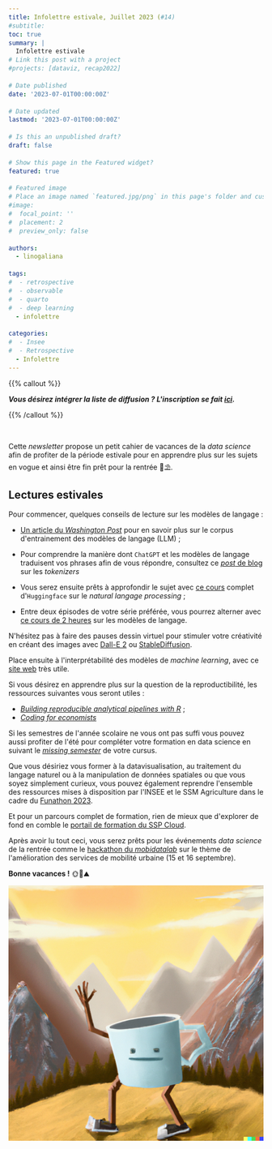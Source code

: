 ```yaml
---
title: Infolettre estivale, Juillet 2023 (#14)
#subtitle: 
toc: true
summary: |
  Infolettre estivale
# Link this post with a project
#projects: [dataviz, recap2022]

# Date published
date: '2023-07-01T00:00:00Z'

# Date updated
lastmod: '2023-07-01T00:00:00Z'

# Is this an unpublished draft?
draft: false

# Show this page in the Featured widget?
featured: true

# Featured image
# Place an image named `featured.jpg/png` in this page's folder and customize its options here.
#image:
#  focal_point: ''
#  placement: 2
#  preview_only: false

authors:
  - linogaliana

tags:
#  - retrospective
#  - observable
#  - quarto
#  - deep learning
  - infolettre

categories:
#  - Insee
#  - Retrospective
  - Infolettre
---
```


{{% callout %}}

__*Vous désirez intégrer la liste de diffusion ? L'inscription se fait [ici](https://framaforms.org/integration-reseau-des-data-scientists-1676407156).*__

{{% /callout %}}

<br>


Cette _newsletter_ propose un petit cahier de vacances
de la _data science_ afin de profiter de la période estivale 
pour en
apprendre plus sur les sujets en vogue et ainsi être fin prêt
pour la rentrée 📖⛱️.

## Lectures estivales

Pour commencer, quelques conseils de lecture sur les modèles de
langage :

- [Un article du _Washington Post_](https://www.washingtonpost.com/technology/interactive/2023/ai-chatbot-learning/?itid=mc_magnet-ai_inline_collection_1) pour en savoir plus sur le corpus d'entrainement des
modèles de langage (LLM) ;

- Pour comprendre la manière dont `ChatGPT` et les modèles de langage  traduisent vos phrases afin de vous répondre, consultez ce [_post_ de blog](https://simonwillison.net/2023/Jun/8/gpt-tokenizers/) sur les _tokenizers_

- Vous serez ensuite prêts à approfondir le sujet avec [ce cours](https://huggingface.co/learn/nlp-course/chapter1/1) complet d'`Huggingface` sur le _natural langage processing_ ;

- Entre deux épisodes de votre série préférée, vous pourrez alterner avec [ce cours de 2 heures](https://www.youtube.com/watch?v=Ku9PM26Cc2c) sur les modèles de langage.

N'hésitez pas à faire des pauses dessin virtuel pour stimuler votre créativité en créant des
images avec [Dall-E 2](https://openai.com/dall-e-2) ou [StableDiffusion](https://huggingface.co/stabilityai/stable-diffusion-2-1).

Place ensuite à l'interprétabilité des modèles de _machine learning_,
avec ce [site web](https://interpretable-ml-class.github.io/) très utile.


Si vous désirez en apprendre plus sur la question de la reproductibilité, 
les ressources suivantes vous seront utiles :

- [_Building reproducible analytical pipelines with R_](https://raps-with-r.dev/) ;
- [_Coding for economists_](https://aeturrell.github.io/coding-for-economists/intro.html)

Si les semestres de l'année scolaire ne vous ont pas suffi vous pouvez aussi
profiter de l'été pour compléter votre formation en data science en suivant le [_missing semester_](https://matthewrkaye.com/series.html#the-missing-semester-of-your-ds-education)
de votre cursus.

Que vous désiriez vous former à la datavisualisation, au traitement du langage naturel
ou à la manipulation de données spatiales ou 
que vous soyez simplement curieux,
vous pouvez également reprendre l'ensemble
des ressources mises à disposition par l'INSEE et le SSM Agriculture
dans le cadre du [Funathon 2023](https://inseefrlab.github.io/funathon2023/).

Et pour un parcours complet de formation, rien de mieux que d'explorer
de fond en comble le [portail de formation du SSP Cloud](https://www.sspcloud.fr/formation).


Après avoir lu tout ceci, vous serez prêts pour les événements
_data science_ de la rentrée comme le [hackathon du _mobidatalab_](https://mobidatalab.eu/living-labs/hackathon/)
sur le thème de l'amélioration des services de mobilité urbaine (15 et 16 septembre). 

__Bonne vacances !__ 🌞🌊⛰️

![](bye.png)